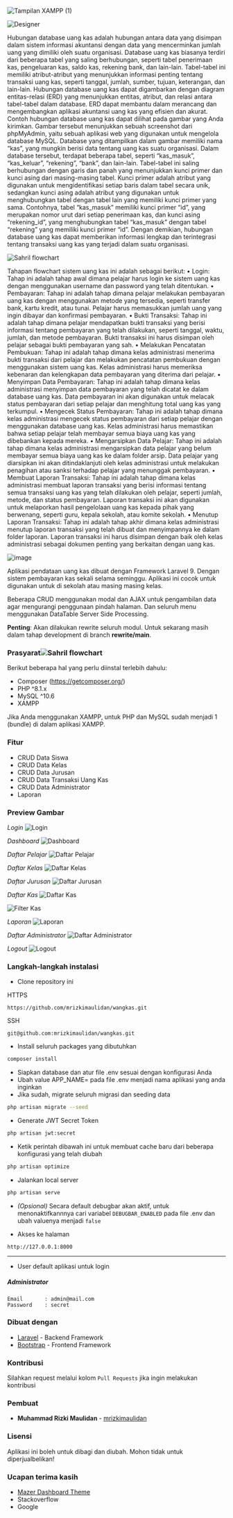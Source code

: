 ![Tampilan XAMPP (1)](https://github.com/SahrilNurFerdiansyah123/Sistem-Uang-Kas/assets/152600300/68fac11c-a35a-410b-83ce-8e83634533f5)



![Designer](https://github.com/SahrilNurFerdiansyah123/Sistem-Uang-Kas/assets/152600300/fe21eeca-4e8e-48ad-8caf-c8ca5aedb6c1)

Hubungan database uang kas adalah hubungan antara data yang disimpan dalam sistem informasi akuntansi dengan data yang mencerminkan jumlah uang yang dimiliki oleh suatu organisasi. Database uang kas biasanya terdiri dari beberapa tabel yang saling berhubungan, seperti tabel penerimaan kas, pengeluaran kas, saldo kas, rekening bank, dan lain-lain. Tabel-tabel ini memiliki atribut-atribut yang menunjukkan informasi penting tentang transaksi uang kas, seperti tanggal, jumlah, sumber, tujuan, keterangan, dan lain-lain. Hubungan database uang kas dapat digambarkan dengan diagram entitas-relasi (ERD) yang menunjukkan entitas, atribut, dan relasi antara tabel-tabel dalam database. ERD dapat membantu dalam merancang dan mengembangkan aplikasi akuntansi uang kas yang efisien dan akurat.
Contoh hubungan database uang kas dapat dilihat pada gambar yang Anda kirimkan. Gambar tersebut menunjukkan sebuah screenshot dari phpMyAdmin, yaitu sebuah aplikasi web yang digunakan untuk mengelola database MySQL. Database yang ditampilkan dalam gambar memiliki nama “kas”, yang mungkin berisi data tentang uang kas suatu organisasi. Dalam database tersebut, terdapat beberapa tabel, seperti “kas_masuk”, “kas_keluar”, “rekening”, “bank”, dan lain-lain. Tabel-tabel ini saling berhubungan dengan garis dan panah yang menunjukkan kunci primer dan kunci asing dari masing-masing tabel. Kunci primer adalah atribut yang digunakan untuk mengidentifikasi setiap baris dalam tabel secara unik, sedangkan kunci asing adalah atribut yang digunakan untuk menghubungkan tabel dengan tabel lain yang memiliki kunci primer yang sama. Contohnya, tabel “kas_masuk” memiliki kunci primer “id”, yang merupakan nomor urut dari setiap penerimaan kas, dan kunci asing “rekening_id”, yang menghubungkan tabel “kas_masuk” dengan tabel “rekening” yang memiliki kunci primer “id”. Dengan demikian, hubungan database uang kas dapat memberikan informasi lengkap dan terintegrasi tentang transaksi uang kas yang terjadi dalam suatu organisasi.


![Sahril flowchart](https://github.com/SahrilNurFerdiansyah123/Sistem-Uang-Kas/assets/152600300/6b81d42e-de51-474e-abaf-83c11139fb71)

Tahapan flowchart sistem uang kas ini adalah sebagai berikut:
•	Login: Tahap ini adalah tahap awal dimana pelajar harus login ke sistem uang kas dengan menggunakan username dan password yang telah ditentukan.
•	Pembayaran: Tahap ini adalah tahap dimana pelajar melakukan pembayaran uang kas dengan menggunakan metode yang tersedia, seperti transfer bank, kartu kredit, atau tunai. Pelajar harus memasukkan jumlah uang yang ingin dibayar dan konfirmasi pembayaran.
•	Bukti Transaksi: Tahap ini adalah tahap dimana pelajar mendapatkan bukti transaksi yang berisi informasi tentang pembayaran yang telah dilakukan, seperti tanggal, waktu, jumlah, dan metode pembayaran. Bukti transaksi ini harus disimpan oleh pelajar sebagai bukti pembayaran yang sah.
•	Melakukan Pencatatan Pembukuan: Tahap ini adalah tahap dimana kelas administrasi menerima bukti transaksi dari pelajar dan melakukan pencatatan pembukuan dengan menggunakan sistem uang kas. Kelas administrasi harus memeriksa kebenaran dan kelengkapan data pembayaran yang diterima dari pelajar.
•	Menyimpan Data Pembayaran: Tahap ini adalah tahap dimana kelas administrasi menyimpan data pembayaran yang telah dicatat ke dalam database uang kas. Data pembayaran ini akan digunakan untuk melacak status pembayaran dari setiap pelajar dan menghitung total uang kas yang terkumpul.
•	Mengecek Status Pembayaran: Tahap ini adalah tahap dimana kelas administrasi mengecek status pembayaran dari setiap pelajar dengan menggunakan database uang kas. Kelas administrasi harus memastikan bahwa setiap pelajar telah membayar semua biaya uang kas yang dibebankan kepada mereka.
•	Mengarsipkan Data Pelajar: Tahap ini adalah tahap dimana kelas administrasi mengarsipkan data pelajar yang belum membayar semua biaya uang kas ke dalam folder arsip. Data pelajar yang diarsipkan ini akan ditindaklanjuti oleh kelas administrasi untuk melakukan penagihan atau sanksi terhadap pelajar yang menunggak pembayaran.
•	Membuat Laporan Transaksi: Tahap ini adalah tahap dimana kelas administrasi membuat laporan transaksi yang berisi informasi tentang semua transaksi uang kas yang telah dilakukan oleh pelajar, seperti jumlah, metode, dan status pembayaran. Laporan transaksi ini akan digunakan untuk melaporkan hasil pengelolaan uang kas kepada pihak yang berwenang, seperti guru, kepala sekolah, atau komite sekolah.
•	Menutup Laporan Transaksi: Tahap ini adalah tahap akhir dimana kelas administrasi menutup laporan transaksi yang telah dibuat dan menyimpannya ke dalam folder laporan. Laporan transaksi ini harus disimpan dengan baik oleh kelas administrasi sebagai dokumen penting yang berkaitan dengan uang kas.


![image](https://github.com/SahrilNurFerdiansyah123/Sistem-Uang-Kas/assets/152600300/515b2c37-2a2b-4960-91df-d98b8763382f)



Aplikasi pendataan uang kas dibuat dengan Framework Laravel 9. Dengan sistem pembayaran kas sekali selama seminggu. Aplikasi ini cocok untuk digunakan untuk di sekolah atau masing masing kelas. <br>

Beberapa CRUD menggunakan modal dan AJAX untuk pengambilan data agar mengurangi penggunaan pindah halaman. Dan seluruh menu menggunakan DataTable Server Side Processing.

**Penting**: Akan dilakukan rewrite seluruh modul. Untuk sekarang masih dalam tahap development di branch __rewrite/main__.

### Prasyarat![Sahril flowchart](https://github.com/SahrilNurFerdiansyah123/Sistem-Uang-Kas/assets/152600300/870c4879-b021-4668-9104-e0d26eb80343)


Berikut beberapa hal yang perlu diinstal terlebih dahulu:

-   Composer (https://getcomposer.org/)
-   PHP ^8.1.x
-   MySQL ^10.6
-   XAMPP

Jika Anda menggunakan XAMPP, untuk PHP dan MySQL sudah menjadi 1 (bundle) di dalam aplikasi XAMPP.

### Fitur

-   CRUD Data Siswa
-   CRUD Data Kelas
-   CRUD Data Jurusan
-   CRUD Data Transaksi Uang Kas
-   CRUD Data Administrator
-   Laporan

### Preview Gambar

_Login_
![Login](https://i.ibb.co/Ws6H4Kr/login.png)

_Dashboard_
![Dashboard](https://i.ibb.co/k3dCNyZ/dashboard.png)

_Daftar Pelajar_
![Daftar Pelajar](https://i.ibb.co/TPdYWxh/pelajar.png)

_Daftar Kelas_
![Daftar Kelas](https://i.ibb.co/9ZD9Nm4/kelas.png)

_Daftar Jurusan_
![Daftar Jurusan](https://i.ibb.co/LkFzhsS/jurusan.png)

_Daftar Kas_
![Daftar Kas](https://i.ibb.co/kBJwv30/kas-minggu-ini.png)

![Filter Kas](https://i.ibb.co/F88Gkyx/filter-kas.png)

_Laporan_
![Laporan](https://i.ibb.co/FmdXMBC/laporan.png)

_Daftar Administrator_
![Daftar Administrator](https://i.ibb.co/pyk0dSk/administrator.png)

_Logout_
![Logout](https://i.ibb.co/0Jd6GDM/logout.png)

### Langkah-langkah instalasi

-   Clone repository ini

HTTPS

```
https://github.com/mrizkimaulidan/wangkas.git
```

SSH

```
git@github.com:mrizkimaulidan/wangkas.git
```

-   Install seluruh packages yang dibutuhkan

```bash
composer install
```

-   Siapkan database dan atur file .env sesuai dengan konfigurasi Anda
-   Ubah value APP_NAME= pada file .env menjadi nama aplikasi yang anda inginkan
-   Jika sudah, migrate seluruh migrasi dan seeding data

```bash
php artisan migrate --seed
```

- Generate JWT Secret Token

```bash
php artisan jwt:secret
```

-   Ketik perintah dibawah ini untuk membuat cache baru dari beberapa konfigurasi yang telah diubah

```bash
php artisan optimize
```

-   Jalankan local server

```bash
php artisan serve
```

-   _(Opsional)_ Secara default debugbar akan aktif, untuk menonaktifkannnya cari variabel `DEBUGBAR_ENABLED` pada file .env dan ubah valuenya menjadi `false`

-   Akses ke halaman

```
http://127.0.0.1:8000
```

---

-   User default aplikasi untuk login

##### Administrator

```
Email       : admin@mail.com
Password    : secret
```

### Dibuat dengan

- [Laravel](https://laravel.com/) - Backend Framework
- [Bootstrap](https://getbootstrap.com/) - Frontend Framework

### Kontribusi

Silahkan request melalui kolom `Pull Requests` jika ingin melakukan kontribusi

### Pembuat

-   **Muhammad Rizki Maulidan**  - [mrizkimaulidan](https://github.com/mrizkimaulidan)

### Lisensi

Aplikasi ini boleh untuk dibagi dan diubah. Mohon tidak untuk diperjualbelikan!

### Ucapan terima kasih

-   [Mazer Dashboard Theme](https://github.com/zuramai/mazer)
-   Stackoverflow
-   Google
